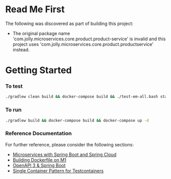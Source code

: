 # Read Me First
The following was discovered as part of building this project:

* The original package name 'com.jolly.microservices.core.product.product-service' is invalid and this project uses 'com.jolly.microservices.core.product.productservice' instead.

# Getting Started
### To test
```bash
./gradlew clean build && docker-compose build && ./test-em-all.bash start stop
```
### To run
```bash
./gradlew build && docker-compose build && docker-compose up -d
```

### Reference Documentation
For further reference, please consider the following sections:

* [Microservices with Spring Boot and Spring Cloud](https://www.amazon.com/Microservices-Spring-Boot-Cloud-microservices/dp/1801072973)
* [Building Dockerfile on M1](https://stackoverflow.com/questions/68984133/error-failed-to-solve-with-frontend-dockerfile-v0-failed-to-create-llb-defini)
* [OpenAPI 3 & Spring Boot](https://springdoc.org)
* [Single Container Pattern for Testcontainers](https://java.testcontainers.org/test_framework_integration/manual_lifecycle_control/#singleton-containers)



